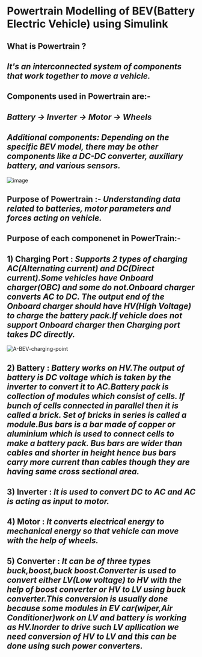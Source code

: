 # Powertrain Modelling of BEV(Battery Electric Vehicle) using Simulink
## What is Powertrain ?
## ***It's an interconnected system of components that work together to move a vehicle.***
## Components used in Powertrain are:- 
## ***Battery -> Inverter -> Motor -> Wheels***
## ***Additional components: Depending on the specific BEV model, there may be other components like a DC-DC converter, auxiliary battery, and various sensors.***
![image](https://github.com/anikethmehta/Powertrain-Modelling/assets/52659346/5d2c47e0-a5a9-4428-a078-d744e0c686fd)
## Purpose of Powertrain :- ***Understanding data related to batteries, motor parameters and forces acting on vehicle.***
## Purpose of each componenet in PowerTrain:-
## 1) Charging Port : ***Supports 2 types of charging AC(Alternating current) and DC(Direct current).Some vehicles have Onboard charger(OBC) and some do not.Onboard charger converts AC to DC. The output end of the Onboard charger should have HV(High Voltage) to charge the battery pack.If vehicle does not support Onboard charger then Charging port takes DC directly.***
![A-BEV-charging-point](https://github.com/anikethmehta/Powertrain-Modelling/assets/52659346/db36452e-99eb-49a0-a9a1-5cc05d3e8aba)
## 2) Battery : ***Battery works on HV.The output of battery is DC voltage which is taken by the inverter to convert it to AC.Battery pack is collection of modules which consist of cells. If bunch of cells connected in parallel then it is called a brick. Set of bricks in series is called a module.Bus bars is a bar made of copper or aluminium which is used to connect cells to make a battery pack. Bus bars are wider than cables and shorter in height hence bus bars carry more current than cables though they are having same cross sectional area.***   
## 3) Inverter : ***It is used to convert DC to AC and AC is acting as input to motor.***
## 4) Motor : ***It converts electrical energy to mechanical energy so that vehicle can move with the help of wheels.***
## 5) Converter : ***It can be of three types buck,boost,buck boost.Converter is used to convert either LV(Low voltage) to HV with the help of boost converter or HV to LV using buck converter.This conversion is usually done because some modules in EV car(wiper,Air Conditioner)work on LV and battery is working as HV.Inorder to drive such LV apllication we need conversion of HV to LV and this can be done using such power converters.***
